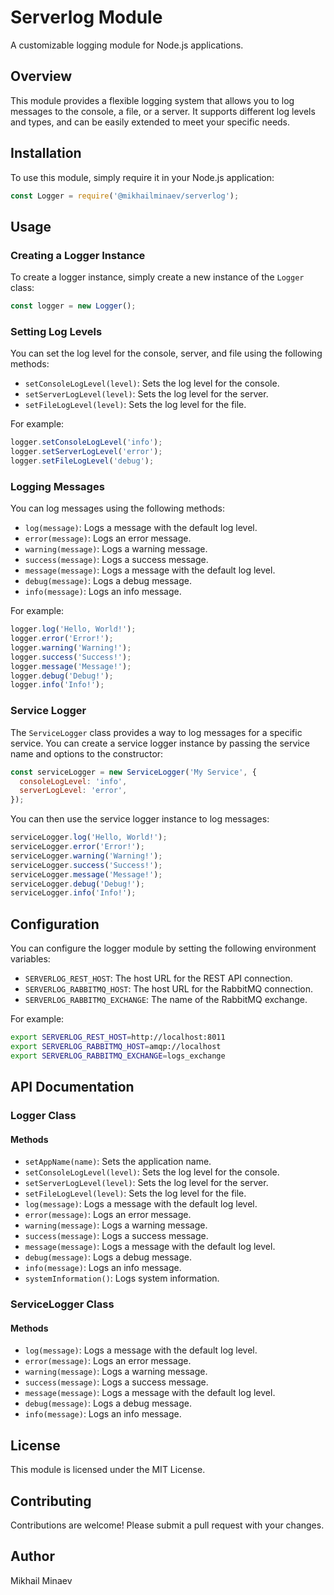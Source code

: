 # Serverlog Module

A customizable logging module for Node.js applications.

## Overview

This module provides a flexible logging system that allows you to log messages to the console, a file, or a server. It supports different log levels and types, and can be easily extended to meet your specific needs.

## Installation

To use this module, simply require it in your Node.js application:
```javascript
const Logger = require('@mikhailminaev/serverlog');
```
## Usage

### Creating a Logger Instance

To create a logger instance, simply create a new instance of the `Logger` class:
```javascript
const logger = new Logger();
```
### Setting Log Levels

You can set the log level for the console, server, and file using the following methods:

* `setConsoleLogLevel(level)`: Sets the log level for the console.
* `setServerLogLevel(level)`: Sets the log level for the server.
* `setFileLogLevel(level)`: Sets the log level for the file.

For example:
```javascript
logger.setConsoleLogLevel('info');
logger.setServerLogLevel('error');
logger.setFileLogLevel('debug');
```
### Logging Messages

You can log messages using the following methods:

* `log(message)`: Logs a message with the default log level.
* `error(message)`: Logs an error message.
* `warning(message)`: Logs a warning message.
* `success(message)`: Logs a success message.
* `message(message)`: Logs a message with the default log level.
* `debug(message)`: Logs a debug message.
* `info(message)`: Logs an info message.

For example:
```javascript
logger.log('Hello, World!');
logger.error('Error!');
logger.warning('Warning!');
logger.success('Success!');
logger.message('Message!');
logger.debug('Debug!');
logger.info('Info!');
```
### Service Logger

The `ServiceLogger` class provides a way to log messages for a specific service. You can create a service logger instance by passing the service name and options to the constructor:
```javascript
const serviceLogger = new ServiceLogger('My Service', {
  consoleLogLevel: 'info',
  serverLogLevel: 'error',
});
```
You can then use the service logger instance to log messages:
```javascript
serviceLogger.log('Hello, World!');
serviceLogger.error('Error!');
serviceLogger.warning('Warning!');
serviceLogger.success('Success!');
serviceLogger.message('Message!');
serviceLogger.debug('Debug!');
serviceLogger.info('Info!');
```
## Configuration

You can configure the logger module by setting the following environment variables:

* `SERVERLOG_REST_HOST`: The host URL for the REST API connection.
* `SERVERLOG_RABBITMQ_HOST`: The host URL for the RabbitMQ connection.
* `SERVERLOG_RABBITMQ_EXCHANGE`: The name of the RabbitMQ exchange.

For example:
```bash
export SERVERLOG_REST_HOST=http://localhost:8011
export SERVERLOG_RABBITMQ_HOST=amqp://localhost
export SERVERLOG_RABBITMQ_EXCHANGE=logs_exchange
```
## API Documentation

### Logger Class

#### Methods

* `setAppName(name)`: Sets the application name.
* `setConsoleLogLevel(level)`: Sets the log level for the console.
* `setServerLogLevel(level)`: Sets the log level for the server.
* `setFileLogLevel(level)`: Sets the log level for the file.
* `log(message)`: Logs a message with the default log level.
* `error(message)`: Logs an error message.
* `warning(message)`: Logs a warning message.
* `success(message)`: Logs a success message.
* `message(message)`: Logs a message with the default log level.
* `debug(message)`: Logs a debug message.
* `info(message)`: Logs an info message.
* `systemInformation()`: Logs system information.

### ServiceLogger Class

#### Methods

* `log(message)`: Logs a message with the default log level.
* `error(message)`: Logs an error message.
* `warning(message)`: Logs a warning message.
* `success(message)`: Logs a success message.
* `message(message)`: Logs a message with the default log level.
* `debug(message)`: Logs a debug message.
* `info(message)`: Logs an info message.

## License

This module is licensed under the MIT License.

## Contributing

Contributions are welcome! Please submit a pull request with your changes.

## Author

Mikhail Minaev

